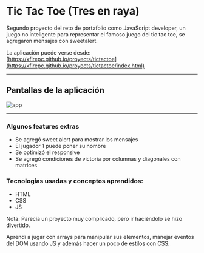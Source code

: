 # Tic Tac Toe (Tres en raya)

Segundo proyecto del reto de portafolio como JavaScript developer, un juego no inteligente para representar el famoso juego del tic tac toe, se agregaron mensajes con sweetalert.

La aplicación puede verse desde: [https://xfirepc.github.io/proyects/tictactoe](https://xfirepc.github.io/proyects/tictactoe/index.html)

---------
## Pantallas de la aplicación
![app](https://i.ibb.co/p3N3wwQ/Screenshot-at-Nov-14-02-11-35.png)

---------

### Algunos features extras

- Se agregó sweet alert para mostrar los mensajes
- El jugador 1 puede poner su nombre
- Se optimizó el responsive
- Se agregó condiciones de victoria por columnas y diagonales con matrices


### Tecnologías usadas y conceptos aprendidos:

- HTML
- CSS
- JS

 Nota: Parecía un proyecto muy complicado, pero ir haciéndolo se hizo divertido.

Aprendí a jugar con arrays para manipular sus elementos, manejar eventos del DOM usando JS y además hacer un poco de estilos con CSS.